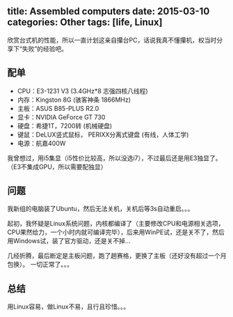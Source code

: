 title: Assembled computers
date: 2015-03-10
categories: Other
tags: [life, Linux]
---
欣赏台式机的性能，所以一直计划这亲自攥台PC，话说我真不懂攥机，权当时分享下“失败”的经验吧。

## 配单
* CPU：E3-1231 V3 (3.4GHz*8 志强四核八线程)
* 内存：Kingston 8G (骇客神条 1866MHz)
* 主板：ASUS B85-PLUS R2.0
* 显卡：NVIDIA GeForce GT 730
* 硬盘：希捷1T，7200转 (机械硬盘)
* 键鼠：DeLUX竖式鼠标， PERIXX分离式键盘 (有线，人体工学)
* 电源：航嘉400W

我曾想过，用i5集显（i5性价比较高，所以没选i7），不过最后还是用E3独显了。（E3不集成GPU，所以需要配独显）

## 问题
我新组的电脑装了Ubuntu，然后无法关机，关机后等3s自动重启。。。

起初，我怀疑是Linux系统问题，内核都编译了（主要修改CPU和电源相关选项，CPU果然给力，一个小时内就可编译完毕），后来用WinPE试，还是关不了，然后用Windows试，装了官方驱动，还是关不掉...

几经折腾，最后断定是主板问题，跑了趟赛格，更换了主板（还好没有超过一个月包换）。
一切正常了。。。

## 总结
用Linux容易，做Linux不易，且行且珍惜。。。
